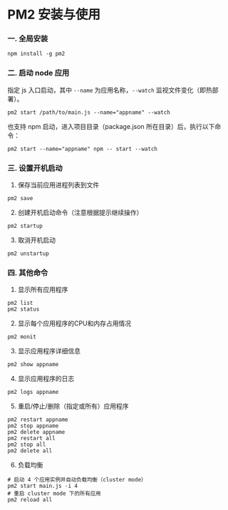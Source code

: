 # PM2 安装与使用

### 一. 全局安装

```
npm install -g pm2
```

### 二. 启动 node 应用

指定 js 入口启动，其中 `--name` 为应用名称，`--watch` 监视文件变化（即热部署）。
```
pm2 start /path/to/main.js --name="appname" --watch
```
也支持 npm 启动，进入项目目录（package.json 所在目录）后，执行以下命令：
```
pm2 start --name="appname" npm -- start --watch
```

### 三. 设置开机启动

1. 保存当前应用进程列表到文件
```
pm2 save
```
2. 创建开机启动命令（注意根据提示继续操作）
```
pm2 startup
```
3. 取消开机启动
```
pm2 unstartup
```

### 四. 其他命令

1. 显示所有应用程序
```
pm2 list
pm2 status
```

2. 显示每个应用程序的CPU和内存占用情况
```
pm2 monit
```

3. 显示应用程序详细信息
```
pm2 show appname
```

4. 显示应用程序的日志
```
pm2 logs appname
```

5. 重启/停止/删除（指定或所有）应用程序
```
pm2 restart appname
pm2 stop appname
pm2 delete appname
pm2 restart all
pm2 stop all
pm2 delete all
```

6. 负载均衡
```
# 启动 4 个应用实例并自动负载均衡（cluster mode）
pm2 start main.js -i 4
# 重启 cluster mode 下的所有应用
pm2 reload all
```
